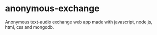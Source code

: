 # anonymous-exchange
Anonymous text-audio exchange web app made with javascript, node js, html, css and mongodb.
